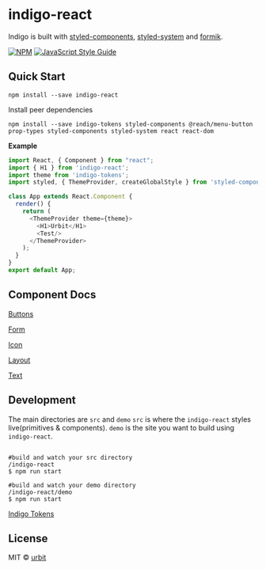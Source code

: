 # indigo-react

Indigo is built with [styled-components](https://styled-components.com/), [styled-system](https://styled-system.com/) and [formik](https://jaredpalmer.com/formik/docs/overview).

[![NPM](https://img.shields.io/npm/v/indigo-react.svg)](https://www.npmjs.com/package/indigo-react) [![JavaScript Style Guide](https://img.shields.io/badge/code_style-standard-brightgreen.svg)](https://standardjs.com)

## Quick Start

```
npm install --save indigo-react
```

Install peer dependencies

```
npm install --save indigo-tokens styled-components @reach/menu-button prop-types styled-components styled-system react react-dom
```

**Example**
```js
import React, { Component } from "react";
import { H1 } from 'indigo-react';
import theme from 'indigo-tokens';
import styled, { ThemeProvider, createGlobalStyle } from 'styled-components';

class App extends React.Component {
  render() {
    return (
      <ThemeProvider theme={theme}>
        <H1>Urbit</H1>
        <Test/>
      </ThemeProvider>
    );
  }
}
export default App;
```
## Component Docs
[Buttons](https://github.com/urbit/indigo-react/tree/master/src/components/buttons)

[Form](https://github.com/urbit/indigo-react/tree/master/src/components/form)

[Icon](https://github.com/urbit/indigo-react/tree/master/src/components/icon)

[Layout](https://github.com/urbit/indigo-react/tree/master/src/components/layout)

[Text](https://github.com/urbit/indigo-react/tree/master/src/components/text)

## Development
The main directories are `src` and `demo`
`src` is where the ```indigo-react``` styles live(primitives & components).
`demo` is the site you want to build using `indigo-react`.
````

#build and watch your src directory
/indigo-react
$ npm run start

#build and watch your demo directory
/indigo-react/demo
$ npm run start
````

[Indigo Tokens](https://github.com/urbit/indigo-tokens)

## License

MIT © [urbit](https://github.com/urbit)
